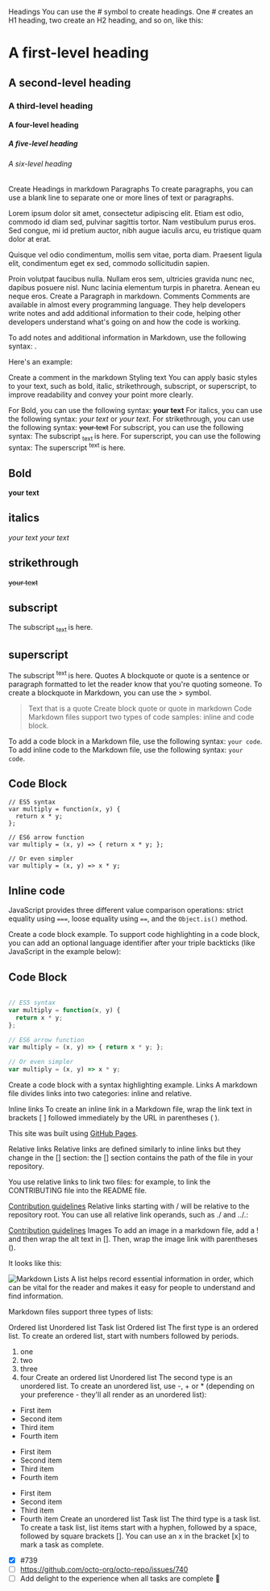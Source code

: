 Headings
You can use the # symbol to create headings. One # creates an H1 heading, two create an H2 heading, and so on, like this:

# A first-level heading
## A second-level heading
### A third-level heading
#### A four-level heading
##### A five-level heading
###### A six-level heading
Create Headings in markdown
Paragraphs
To create paragraphs, you can use a blank line to separate one or more lines of text or paragraphs.

Lorem ipsum dolor sit amet, consectetur adipiscing elit. Etiam est odio, commodo id diam sed, pulvinar sagittis tortor. Nam vestibulum purus eros. Sed congue, mi id pretium auctor, nibh augue iaculis arcu, eu tristique quam dolor at erat.

Quisque vel odio condimentum, mollis sem vitae, porta diam. Praesent ligula elit, condimentum eget ex sed, commodo sollicitudin sapien.


Proin volutpat faucibus nulla. Nullam eros sem, ultricies gravida nunc nec, dapibus posuere nisl. Nunc lacinia elementum turpis in pharetra. Aenean eu neque eros.
Create a Paragraph in markdown.
Comments
Comments are available in almost every programming language. They help developers write notes and add additional information to their code, helping other developers understand what's going on and how the code is working.

To add notes and additional information in Markdown, use the following syntax: <!--- Wrap text --->.

Here's an example:

<!-- This content will not appear in the rendered Markdown -->
Create a comment in the markdown
Styling text
You can apply basic styles to your text, such as bold, italic, strikethrough, subscript, or superscript, to improve readability and convey your point more clearly.

For Bold, you can use the following syntax:  **your text**
For italics, you can use the following syntax:  *your text* or _your text_.
For strikethrough, you can use the following syntax: ~~your text~~
For subscript, you can use the following syntax: The subscript <sub> text </sub> is here.
For superscript, you can use the following syntax:  The superscript <sup> text </sup> is here.
## Bold

**your text**

## italics

*your text*
_your text_

## strikethrough

~~your text~~

## subscript

The subscript <sub> text </sub> is here.

## superscript

The subscript <sup> text </sup> is here.
Quotes
A blockquote or quote is a sentence or paragraph formatted to let the reader know that you're quoting someone. To create a blockquote in Markdown, you can use the > symbol.

> Text that is a quote
Create block quote or quote in markdown
Code
Markdown files support two types of code samples: inline and code block.

To add a code block in a Markdown file, use the following syntax: ``` your code ```.
To add inline code to the Markdown file, use the following syntax: `your code`.
## Code Block

```
// ES5 syntax
var multiply = function(x, y) {
  return x * y;
};

// ES6 arrow function
var multiply = (x, y) => { return x * y; };

// Or even simpler
var multiply = (x, y) => x * y;
```

## Inline code 

JavaScript provides three different value comparison operations: strict equality using `===`, loose equality using `==`, and the `Object.is()` method.


Create a code block example.
To support code highlighting in a code block, you can add an optional language identifier after your triple backticks (like JavaScript in the example below):

## Code Block

```javascript

// ES5 syntax
var multiply = function(x, y) {
  return x * y;
};

// ES6 arrow function
var multiply = (x, y) => { return x * y; };

// Or even simpler
var multiply = (x, y) => x * y;   

```
Create a code block with a syntax highlighting example.
Links
A markdown file divides links into two categories: inline and relative.

Inline links
To create an inline link in a Markdown file, wrap the link text in brackets [ ] followed immediately by the URL in parentheses ( ).

This site was built using [GitHub Pages](https://pages.github.com/).

Relative links
Relative links are defined similarly to inline links but they change in the [] section: the [] section contains the path of the file in your repository.

You use relative links to link two files: for example, to link the CONTRIBUTING file into the README file.

[Contribution guidelines](docs/CONTRIBUTING.md)
Relative links starting with / will be relative to the repository root. You can use all relative link operands, such as ./ and ../.:

[Contribution guidelines](../docs/CONTRIBUTING.md)
Images
To add an image in a markdown file, add a ! and then wrap the alt text in []. Then, wrap the image link with parentheses ().

It looks like this:

![Markdown](https://img.shields.io/badge/markdown-%23000000.svg?style=for-the-badge&logo=markdown&logoColor=white)
Lists
A list helps record essential information in order, which can be vital for the reader and makes it easy for people to understand and find information.

Markdown files support three types of lists:

Ordered list
Unordered list
Task list
Ordered list
The first type is an ordered list. To create an ordered list, start with numbers followed by periods.

1. one
2. two
3. three
4. four
Create an ordered list
Unordered list
The second type is an unordered list. To create an unordered list, use -, + or * (depending on your preference - they'll all render as an unordered list):

* First item
* Second item
* Third item
* Fourth item


- First item
- Second item
- Third item
- Fourth item

+ First item
+ Second item
+ Third item
+ Fourth item
Create an unordered list
Task list
The third type is a task list. To create a task list, list items start with a hyphen, followed by a space, followed by square brackets []. You can use an x in the bracket [x] to mark a task as complete.

- [x] #739
- [ ] https://github.com/octo-org/octo-repo/issues/740
- [ ] Add delight to the experience when all tasks are complete :tada:
